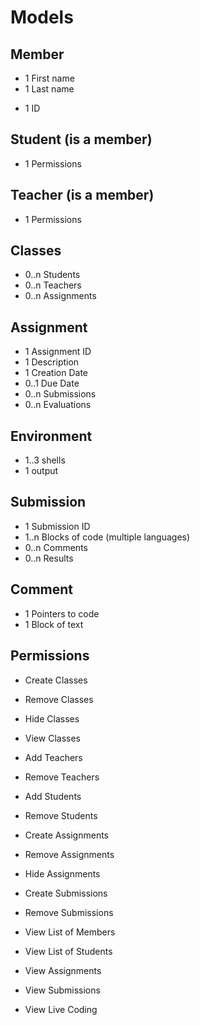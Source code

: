 # Models
## Member
+ 1 First name
+ 1 Last name
- 1 ID

## Student (is a member)
- 1 Permissions

## Teacher (is a member)
- 1 Permissions

## Classes
- 0..n Students
- 0..n Teachers
- 0..n Assignments

## Assignment
- 1 Assignment ID
- 1 Description
- 1 Creation Date
- 0..1 Due Date
- 0..n Submissions
- 0..n Evaluations

## Environment
- 1..3 shells
- 1 output

## Submission
- 1 Submission ID
- 1..n Blocks of code (multiple languages)
- 0..n Comments
- 0..n Results

## Comment
- 1 Pointers to code
- 1 Block of text

## Permissions
- Create Classes
- Remove Classes
- Hide Classes
- View Classes

- Add Teachers
- Remove Teachers
- Add Students
- Remove Students

- Create Assignments
- Remove Assignments
- Hide Assignments

- Create Submissions
- Remove Submissions

- View List of Members
- View List of Students
- View Assignments
- View Submissions
- View Live Coding

